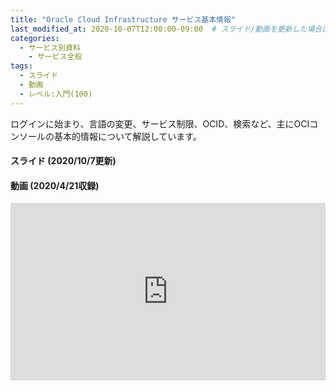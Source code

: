 ```yaml
---
title: "Oracle Cloud Infrastructure サービス基本情報"
last_modified_at: 2020-10-07T12:00:00-09:00  # スライド/動画を更新した場合はここを変更
categories:
  - サービス別資料
    - サービス全般
tags:
  - スライド
  - 動画
  - レベル:入門(100)
---
```


ログインに始まり、言語の変更、サービス制限、OCID、検索など、主にOCIコンソールの基本的情報について解説しています。


#### スライド (2020/10/7更新)  <!-- 更新日を最新に変更 -->
<div style="max-width:768px">
<script async class="speakerdeck-embed" data-id="dadec91d58b24202a8af17f075301fba" data-ratio="1.77777777777778" src="//speakerdeck.com/assets/embed.js"></script>
</div>


#### 動画 (2020/4/21収録)  <!-- 収録日を最新に変更 -->
<div style="max-width:768px"><div style="position:relative;padding-bottom:56.25%"><iframe id="kaltura_player" src="https://cdnapisec.kaltura.com/p/2171811/sp/217181100/embedIframeJs/uiconf_id/35965902/partner_id/2171811?iframeembed=true&playerId=kaltura_player&entry_id=0_tv67h3hw&flashvars[streamerType]=auto&amp;flashvars[localizationCode]=en&amp;flashvars[leadWithHTML5]=true&amp;flashvars[sideBarContainer.plugin]=true&amp;flashvars[sideBarContainer.position]=left&amp;flashvars[sideBarContainer.clickToClose]=true&amp;flashvars[chapters.plugin]=true&amp;flashvars[chapters.layout]=vertical&amp;flashvars[chapters.thumbnailRotator]=false&amp;flashvars[streamSelector.plugin]=true&amp;flashvars[EmbedPlayer.SpinnerTarget]=videoHolder&amp;flashvars[dualScreen.plugin]=true&amp;flashvars[hotspots.plugin]=1&amp;flashvars[Kaltura.addCrossoriginToIframe]=true&amp;&wid=1_s8rnjqi6" width="768" height="432" allowfullscreen webkitallowfullscreen mozAllowFullScreen allow="autoplay *; fullscreen *; encrypted-media *" sandbox="allow-forms allow-same-origin allow-scripts allow-top-navigation allow-pointer-lock allow-popups allow-modals allow-orientation-lock allow-popups-to-escape-sandbox allow-presentation allow-top-navigation-by-user-activation" frameborder="0" title="Kaltura Player" style="position:absolute;top:0;left:0;width:100%;height:100%"></iframe></div></div>